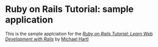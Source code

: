 # Ruby on Rails Tutorial: sample application

This is the sample applciation for the
[*Ruby on Rails Tutorial:
Learn Web Development with Rails*](http:www.railstutorial.org/)
by [Michael Hartl](http:www.michaelhartl.com/)

